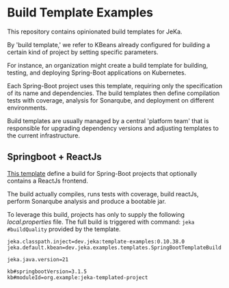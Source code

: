 # Build Template Examples

This repository contains opinionated build templates for JeKa.

By 'build template,' we refer to KBeans already configured for building a certain kind of project by setting specific parameters.

For instance, an organization might create a build template for building, testing, and deploying Spring-Boot applications on Kubernetes.

Each Spring-Boot project uses this template, requiring only the specification of its name and dependencies. 
The build templates then define compilation tests with coverage, analysis for Sonarqube, and deployment on different environments.

Build templates are usually managed by a central 'platform team' that is responsible for upgrading dependency versions 
and adjusting templates to the current infrastructure.

## Springboot + ReactJs

[This template](./src/main/java/dev/jeka/examples/templates/SpringBootTemplateBuild.java) define a build for 
Spring-Boot projects that optionally contains a ReactJs frontend.

The build actually compiles, runs tests with coverage, build reactJs, perform Sonarqube analysis and produce a bootable jar.

To leverage this build, projects has only to supply the following *local.properties* file.
The full build is triggered with command: `jeka #buildQuality` provided by the template.

```
jeka.classpath.inject=dev.jeka:template-examples:0.10.38.0
jeka.default.kbean=dev.jeka.examples.templates.SpringBootTemplateBuild

jeka.java.version=21

kb#springbootVersion=3.1.5
kb#moduleId=org.example:jeka-templated-project
```

